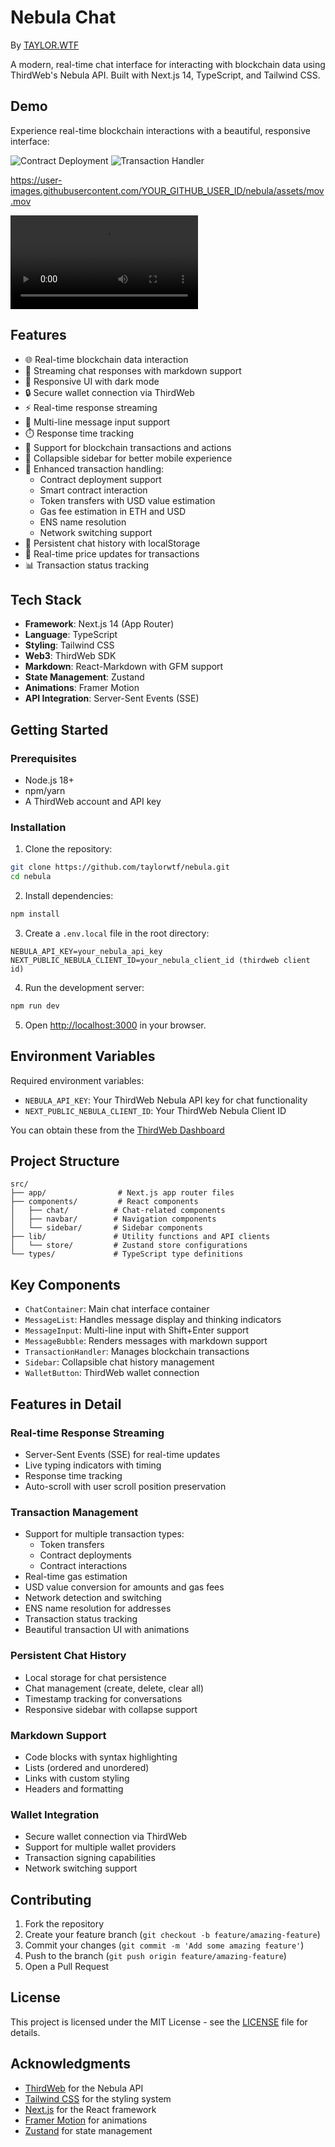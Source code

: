 # Nebula Chat

By [TAYLOR.WTF](https://taylor.wtf)

A modern, real-time chat interface for interacting with blockchain data using ThirdWeb's Nebula API. Built with Next.js 14, TypeScript, and Tailwind CSS.

## Demo

Experience real-time blockchain interactions with a beautiful, responsive interface:

![Contract Deployment](public/contract.png)
![Transaction Handler](public/transaction.png)

https://user-images.githubusercontent.com/YOUR_GITHUB_USER_ID/nebula/assets/mov.mov

<video src="public/mov.mov" controls title="Nebula Chat Demo"></video>

## Features

- 🌐 Real-time blockchain data interaction
- 💬 Streaming chat responses with markdown support
- 🎨 Responsive UI with dark mode
- 🔒 Secure wallet connection via ThirdWeb
- ⚡ Real-time response streaming
- 📝 Multi-line message input support
- ⏱️ Response time tracking
- 🎯 Support for blockchain transactions and actions
- 📱 Collapsible sidebar for better mobile experience
- 💼 Enhanced transaction handling:
  - Contract deployment support
  - Smart contract interaction
  - Token transfers with USD value estimation
  - Gas fee estimation in ETH and USD
  - ENS name resolution
  - Network switching support
- 💾 Persistent chat history with localStorage
- 🔄 Real-time price updates for transactions
- 📊 Transaction status tracking

## Tech Stack

- **Framework**: Next.js 14 (App Router)
- **Language**: TypeScript
- **Styling**: Tailwind CSS
- **Web3**: ThirdWeb SDK
- **Markdown**: React-Markdown with GFM support
- **State Management**: Zustand
- **Animations**: Framer Motion
- **API Integration**: Server-Sent Events (SSE)

## Getting Started

### Prerequisites

- Node.js 18+ 
- npm/yarn
- A ThirdWeb account and API key

### Installation

1. Clone the repository:
```bash
git clone https://github.com/taylorwtf/nebula.git
cd nebula
```

2. Install dependencies:
```bash
npm install
```

3. Create a `.env.local` file in the root directory:
```env
NEBULA_API_KEY=your_nebula_api_key
NEXT_PUBLIC_NEBULA_CLIENT_ID=your_nebula_client_id (thirdweb client id)
```

4. Run the development server:
```bash
npm run dev
```

5. Open [http://localhost:3000](http://localhost:3000) in your browser.

## Environment Variables

Required environment variables:
- `NEBULA_API_KEY`: Your ThirdWeb Nebula API key for chat functionality
- `NEXT_PUBLIC_NEBULA_CLIENT_ID`: Your ThirdWeb Nebula Client ID

You can obtain these from the [ThirdWeb Dashboard](https://thirdweb.com/dashboard/settings/api-keys)

## Project Structure

```
src/
├── app/                # Next.js app router files
├── components/         # React components
│   ├── chat/          # Chat-related components
│   ├── navbar/        # Navigation components
│   └── sidebar/       # Sidebar components
├── lib/               # Utility functions and API clients
│   └── store/         # Zustand store configurations
└── types/             # TypeScript type definitions
```

## Key Components

- `ChatContainer`: Main chat interface container
- `MessageList`: Handles message display and thinking indicators
- `MessageInput`: Multi-line input with Shift+Enter support
- `MessageBubble`: Renders messages with markdown support
- `TransactionHandler`: Manages blockchain transactions
- `Sidebar`: Collapsible chat history management
- `WalletButton`: ThirdWeb wallet connection

## Features in Detail

### Real-time Response Streaming
- Server-Sent Events (SSE) for real-time updates
- Live typing indicators with timing
- Response time tracking
- Auto-scroll with user scroll position preservation

### Transaction Management
- Support for multiple transaction types:
  - Token transfers
  - Contract deployments
  - Contract interactions
- Real-time gas estimation
- USD value conversion for amounts and gas fees
- Network detection and switching
- ENS name resolution for addresses
- Transaction status tracking
- Beautiful transaction UI with animations

### Persistent Chat History
- Local storage for chat persistence
- Chat management (create, delete, clear all)
- Timestamp tracking for conversations
- Responsive sidebar with collapse support

### Markdown Support
- Code blocks with syntax highlighting
- Lists (ordered and unordered)
- Links with custom styling
- Headers and formatting

### Wallet Integration
- Secure wallet connection via ThirdWeb
- Support for multiple wallet providers
- Transaction signing capabilities
- Network switching support

## Contributing

1. Fork the repository
2. Create your feature branch (`git checkout -b feature/amazing-feature`)
3. Commit your changes (`git commit -m 'Add some amazing feature'`)
4. Push to the branch (`git push origin feature/amazing-feature`)
5. Open a Pull Request

## License

This project is licensed under the MIT License - see the [LICENSE](LICENSE) file for details.

## Acknowledgments

- [ThirdWeb](https://thirdweb.com/) for the Nebula API
- [Tailwind CSS](https://tailwindcss.com/) for the styling system
- [Next.js](https://nextjs.org/) for the React framework
- [Framer Motion](https://www.framer.com/motion/) for animations
- [Zustand](https://zustand-demo.pmnd.rs/) for state management
